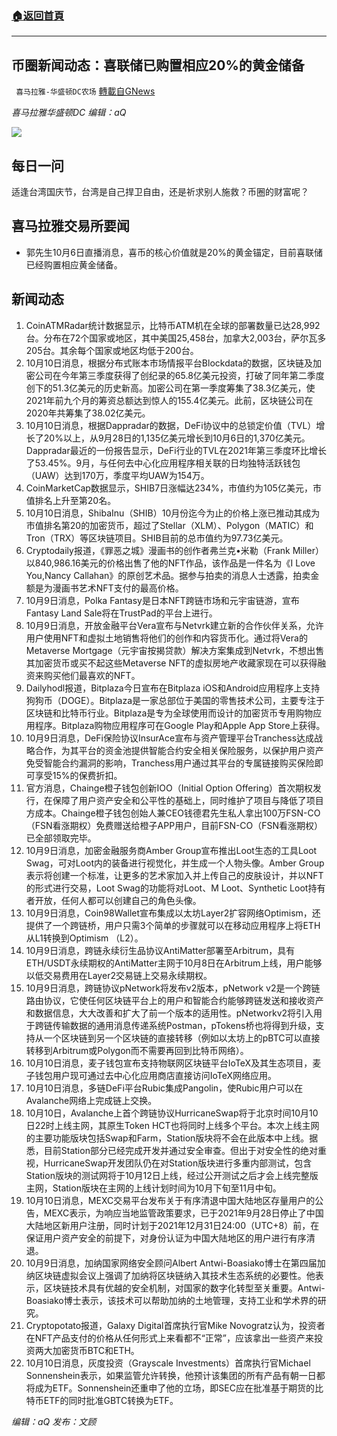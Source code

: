 ###  [:house:返回首頁](https://github.com/ourhimalayas/txt)
---


## 币圈新闻动态：喜联储已购置相应20%的黄金储备
` 喜马拉雅-华盛顿DC农场` [轉載自GNews](https://gnews.org/zh-hans/1584865/)

*喜马拉雅华盛顿DC 编辑：aQ*

![](http://himalayawashingtondc.org/wp-content/uploads/2021/07/ScreenShot-2021-07-31-at-16.20.22@2x.png)



## 每日一问





适逢台湾国庆节，台湾是自己捍卫自由，还是祈求别人施救？币圈的财富呢？





## 喜马拉雅交易所要闻





- 郭先生10月6日直播消息，喜币的核心价值就是20%的黄金锚定，目前喜联储已经购置相应黄金储备。






## 新闻动态





1. CoinATMRadar统计数据显示，比特币ATM机在全球的部署数量已达28,992台。分布在72个国家或地区，其中美国25,458台，加拿大2,003台，萨尔瓦多205台。其余每个国家或地区均低于200台。
2. 10月10日消息，根据分布式账本市场情报平台Blockdata的数据，区块链及加密公司在今年第三季度获得了创纪录的65.8亿美元投资，打破了同年第二季度创下的51.3亿美元的历史新高。加密公司在第一季度筹集了38.3亿美元，使2021年前九个月的筹资总额达到惊人的155.4亿美元。此前，区块链公司在2020年共筹集了38.02亿美元。
3. 10月10日消息，根据Dappradar的数据，DeFi协议中的总锁定价值（TVL）增长了20%以上，从9月28日的1,135亿美元增长到10月6日的1,370亿美元。Dappradar最近的一份报告显示，DeFi行业的TVL在2021年第三季度环比增长了53.45%。9月，与任何去中心化应用程序相关联的日均独特活跃钱包（UAW）达到170万，季度平均UAW为154万。
4. CoinMarketCap数据显示，SHIB7日涨幅达234%，市值约为105亿美元，市值排名上升至第20名。
5. 10月10日消息，ShibaInu（SHIB）10月份迄今为止的价格上涨已推动其成为市值排名第20的加密货币，超过了Stellar（XLM）、Polygon（MATIC）和Tron（TRX）等区块链项目。SHIB目前的总市值约为97.73亿美元。
6. Cryptodaily报道，《罪恶之城》漫画书的创作者弗兰克•米勒（Frank Miller）以840,986.16美元的价格出售了他的NFT作品，该作品是一件名为《I Love You,Nancy Callahan》的原创艺术品。据参与拍卖的消息人士透露，拍卖金额是为漫画书艺术NFT支付的最高价格。
7. 10月9日消息，Polka Fantasy是日本NFT跨链市场和元宇宙链游，宣布Fantasy Land Sale将在TrustPad的平台上进行。
8. 10月9日消息，开放金融平台Vera宣布与Netvrk建立新的合作伙伴关系，允许用户使用NFT和虚拟土地销售将他们的创作和内容货币化。通过将Vera的Metaverse Mortgage（元宇宙按揭贷款）解决方案集成到Netvrk，不想出售其加密货币或买不起这些Metaverse NFT的虚拟房地产收藏家现在可以获得融资来购买他们最喜欢的NFT。
9. Dailyhodl报道，Bitplaza今日宣布在Bitplaza iOS和Android应用程序上支持狗狗币（DOGE）。Bitplaza是一家总部位于美国的零售技术公司，主要专注于区块链和比特币行业。Bitplaza是专为全球使用而设计的加密货币专用购物应用程序。Bitplaza购物应用程序可在Google Play和Apple App Store上获得。
10. 10月9日消息，DeFi保险协议InsurAce宣布与资产管理平台Tranchess达成战略合作，为其平台的资金池提供智能合约安全相关保险服务，以保护用户资产免受智能合约漏洞的影响，Tranchess用户通过其平台的专属链接购买保险即可享受15%的保费折扣。
11. 官方消息，Chainge橙子钱包创新IOO（Initial Option Offering）首次期权发行，在保障了用户资产安全和公平性的基础上，同时维护了项目与降低了项目方成本。Chainge橙子钱包创始人兼CEO钱德君先生私人拿出100万FSN-CO（FSN看涨期权）免费赠送给橙子APP用户，目前FSN-CO（FSN看涨期权）已全部领取完毕。
12. 10月9日消息，加密金融服务商Amber Group宣布推出Loot生态的工具Loot Swag，可对Loot内的装备进行视觉化，并生成一个人物头像。Amber Group表示将创建一个标准，让更多的艺术家加入并上传自己的皮肤设计，并以NFT的形式进行交易，Loot Swag的功能将对Loot、M Loot、Synthetic Loot持有者开放，任何人都可以创建自己的角色头像。
13. 10月9日消息，Coin98Wallet宣布集成以太坊Layer2扩容网络Optimism，还提供了一个跨链桥，用户只需3个简单的步骤就可以在移动应用程序上将ETH从L1转换到Optimism （L2）。
14. 10月9日消息，跨链永续衍生品协议AntiMatter部署至Arbitrum，具有ETH/USDT永续期权的AntiMatter主网于10月8日在Arbitrum上线，用户能够以低交易费用在Layer2交易链上交易永续期权。
15. 10月9日消息，跨链协议pNetwork将发布v2版本，pNetwork v2是一个跨链路由协议，它使任何区块链平台上的用户和智能合约能够跨链发送和接收资产和数据信息，大大改善和扩大了前一个版本的适用性。pNetworkv2将引入用于跨链传输数据的通用消息传递系统Postman，pTokens桥也将得到升级，支持从一个区块链到另一个区块链的直接转移（例如以太坊上的pBTC可以直接转移到Arbitrum或Polygon而不需要再回到比特币网络）。
16. 10月10日消息，麦子钱包宣布支持物联网区块链平台IoTeX及其生态项目，麦子钱包用户现可通过去中心化应用商店直接访问IoTeX网络应用。
17. 10月10日消息，多链DeFi平台Rubic集成Pangolin，使Rubic用户可以在Avalanche网络上完成链上交换。
18. 10月10日，Avalanche上首个跨链协议HurricaneSwap将于北京时间10月10日22时上线主网，其原生Token HCT也将同时上线多个平台。本次上线主网的主要功能版块包括Swap和Farm，Station版块将不会在此版本中上线。据悉，目前Station部分已经完成开发并通过安全审查。但出于对安全性的绝对重视，HurricaneSwap开发团队仍在对Station版块进行多重内部测试，包含Station版块的测试网将于10月12日上线，经过公开测试之后才会上线完整版主网，Station版块在主网的上线计划时间为10月下旬至11月中旬。
19. 10月10日消息，MEXC交易平台发布关于有序清退中国大陆地区存量用户的公告，MEXC表示，为响应当地监管政策要求，已于2021年9月28日停止了中国大陆地区新用户注册，同时计划于2021年12月31日24:00（UTC+8）前，在保证用户资产安全的前提下，对身份认证为中国大陆地区的用户进行有序清退。
20. 10月9日消息，加纳国家网络安全顾问Albert Antwi-Boasiako博士在第四届加纳区块链虚拟会议上强调了加纳将区块链纳入其技术生态系统的必要性。他表示，区块链技术具有优越的安全机制，对国家的数字化转型至关重要。Antwi-Boasiako博士表示，该技术可以帮助加纳的土地管理，支持工业和学术界的研究。
21. Cryptopotato报道，Galaxy Digital首席执行官Mike Novogratz认为，投资者在NFT产品支付的价格从任何形式上来看都不“正常”，应该拿出一些资产来投资两大加密货币BTC和ETH。
22. 10月10日消息，灰度投资（Grayscale Investments）首席执行官Michael Sonnenshein表示，如果监管允许转换，他预计该集团的所有产品有朝一日都将成为ETF。Sonnenshein还重申了他的立场，即SEC应在批准基于期货的比特币ETF的同时批准GBTC转换为ETF。





*编辑：aQ
发布：文顾*
